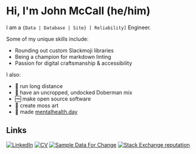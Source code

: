 # Hi, I'm John McCall (he/him)

I am a `{Data | Database | Site} [ Reliability]` Engineer.

Some of my unique skills include: 

- Rounding out custom Slackmoji libraries
- Being a champion for markdown linting
- Passion for digital craftsmanship & accessibility

I also:

* :runner: run long distance 
* :dog: have an uncropped, undocked Doberman mix
* :free: make open source software
* :deciduous_tree: create moss art 
* :massage: made [mentalhealth.day](https://mentalhealth.day)

## Links

[![LinkedIn](https://img.shields.io/badge/LinkedIn--_.svg?style=social&logo=linkedin)][linkedin]
[![CV](https://img.shields.io/badge/Resume--grey?style=social&logo=json)][cv]
[![Sample Data For Change](https://img.shields.io/badge/Sample%20Data%20For%20Change%20%E2%9D%A4--red?style=social)][sdfc]
[![Stack Exchange reputation](https://img.shields.io/badge/DBA%20StackExchange-10k+-x?logo=stackexchange&style=social)][dba.se]


[sdfc]: https://sampledataforchange.github.io/
[dba.se]: https://dba.stackexchange.com/users/45616/lowlydba/
[linkedin]: https://www.linkedin.com/in/johnhmccall/
[cv]: https://registry.jsonresume.org/lowlydba
[expdb]: https://expressdb.io 
